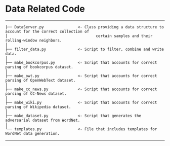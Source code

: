 Data Related Code
==============================


------------

    ├── DataServer.py               <- Class providing a data structure to account for the correct collection of
    │                                       certain samples and their rolling-window neighbors.
    │
    ├── filter_data.py              <- Script to filter, combine and write data.
    │
    ├── make_bookcorpus.py          <- Script that accounts for correct parsing of bookcorpus dataset.
    │
    ├── make_owt.py                 <- Script that accounts for correct parsing of OpenWebText dataset.
    │
    ├── make_cc_news.py             <- Script that accounts for correct parsing of CC-News dataset.
    │
    ├── make_wiki.py                <- Script that accounts for correct parsing of Wikipedia dataset.
    │
    ├── make_dataset.py             <- Script that generates the adversarial dataset from WordNet.
    │
    └── templates.py                <- File that includes templates for WordNet data generation.

--------